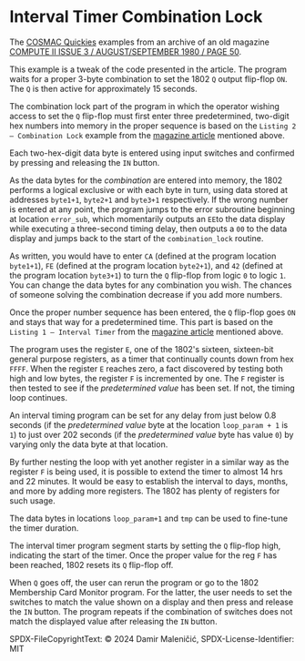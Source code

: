 # Interval Timer Combination Lock

The [COSMAC Quickies](https://www.atarimagazines.com/computeii/issue3/page50.php) examples from an archive of an old magazine
[COMPUTE II ISSUE 3 / AUGUST/SEPTEMBER 1980 / PAGE 50](https://www.atarimagazines.com/computeii/covers/showcover.php?issue=issue3).

This example is a tweak of the code presented in the article. The program waits for a proper 3-byte combination to set
the 1802 `Q` output flip-flop `ON`. The `Q` is then active for approximately 15 seconds.

The combination lock part of the program in which the operator wishing access to set the `Q` flip-flop must first enter
three predetermined, two-digit hex numbers into memory in the proper sequence is based on the
`Listing 2 — Combination Lock` example from the [magazine article](https://www.atarimagazines.com/computeii/issue3/page50.php) mentioned above.

Each two-hex-digit data byte is entered using input switches and confirmed by pressing and releasing the `IN` button.

As the data bytes for the *combination* are entered into memory, the 1802 performs a logical exclusive or with each byte
in turn, using data stored at addresses `byte1+1`, `byte2+1` and `byte3+1` respectively. If the wrong number is entered
at any point, the program jumps to the error subroutine beginning at location `error_sub`, which momentarily outputs an
`EE`to the data display while executing a three-second timing delay, then outputs a `00` to the data display and jumps
back to the start of the `combination_lock` routine.

As written, you would have to enter `CA` (defined at the program location `byte1+1`), `FE` (defined at the program
location `byte2+1`), and `42` (defined at the program location `byte3+1`) to turn the `Q` flip-flop from logic `0` to
logic `1`. You can change the data bytes for any combination you wish. The chances of someone solving the combination
decrease if you add more numbers.

Once the proper number sequence has been entered, the `Q` flip-flop goes `ON` and stays that way for a predetermined
time. This part is based on the `Listing 1 — Interval Timer` from the [magazine article](https://www.atarimagazines.com/computeii/issue3/page50.php) mentioned above.

The program uses the register `E`, one of the 1802's sixteen, sixteen-bit general purpose registers, as a
timer that continually counts down from hex `FFFF`. When the register `E` reaches zero, a fact discovered by testing
both high and low bytes, the register `F` is incremented by one. The `F` register is then tested to see if the
*predetermined value* has been set. If not, the timing loop continues.

An interval timing program can be set for any delay from just below 0.8 seconds (if the *predetermined value* byte at the
location `loop_param + 1` is `1`) to just over 202 seconds (if the *predetermined value* byte has value `0`) by varying only
the data byte at that location.

By further nesting the loop with yet another register in a similar way as the register `F` is being used, it is possible
to extend the timer to almost 14 hrs and 22 minutes. It would be easy to establish the interval to days, months, and more by adding more registers. The 1802 has plenty of registers for such usage.

The data bytes in locations `loop_param+1` and `tmp` can be used to fine-tune the timer duration.

The interval timer program segment starts by setting the `Q` flip-flop high, indicating the start of the timer. Once the proper value for the reg `F` has been reached, 1802 resets its `Q` flip-flop off.

When `Q` goes off, the user can rerun the program or go to the 1802 Membership Card Monitor program. For the latter, the user needs to set the switches to match the value shown on a display and then press and release the `IN` button.
The program repeats if the combination of switches does not match the displayed value after releasing the `IN` button.


SPDX-FileCopyrightText: © 2024 Damir Maleničić,
SPDX-License-Identifier: MIT